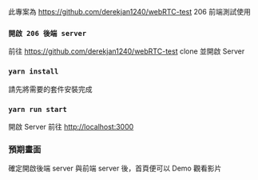 此專案為 https://github.com/derekjan1240/webRTC-test 206 前端測試使用

### `開啟 206 後端 server`

前往 https://github.com/derekjan1240/webRTC-test clone 並開啟 Server

### `yarn install`

請先將需要的套件安裝完成

### `yarn run start`

開啟 Server 前往 [http://localhost:3000](http://localhost:3000)


### 預期畫面

確定開啟後端 server 與前端 server 後，首頁便可以 Demo 觀看影片

